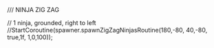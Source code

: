﻿/// NINJA ZIG ZAG

// 1 ninja, grounded, right to left
//StartCoroutine(spawner.spawnZigZagNinjasRoutine(180,-80, 40,-80, true,1f, 1,0,100));